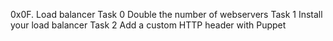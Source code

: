 0x0F. Load balancer Task 0  Double the number of webservers Task 1 Install your load balancer Task 2  Add a custom HTTP header with Puppet
